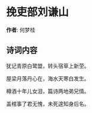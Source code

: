 # 挽吏部刘谦山

**作者**: 何梦桂

## 诗词内容

犹记青原白鹭盟，转头宿草上新茔。

屋梁月落丹心在，海水天寒白发生。

樽酒十年儿女泪，篇诗两地弟兄情。

盖棺事了君无愧，未死遑知身后名。

